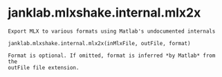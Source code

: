 # janklab.mlxshake.internal.mlx2x

```text
Export MLX to various formats using Matlab's undocumented internals

janklab.mlxshake.internal.mlx2x(inMlxFile, outFile, format)

Format is optional. If omitted, format is inferred *by Matlab* from the
outFile file extension.


```

